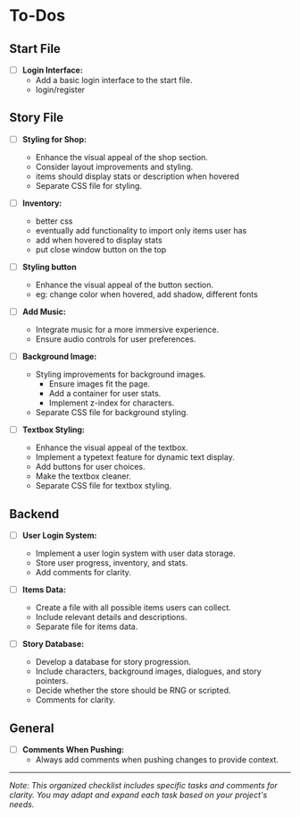 # To-Dos

## Start File
- [ ] **Login Interface:**
    - Add a basic login interface to the start file.
    - login/register

## Story File
- [ ] **Styling for Shop:**
    - Enhance the visual appeal of the shop section.
    - Consider layout improvements and styling.
    - items should display stats or description when hovered
    - Separate CSS file for styling.

- [ ] **Inventory:**
    - better css
    - eventually add functionality to import only items user has
    - add when hovered to display stats
    - put close window button on the top
     
- [ ] **Styling button**
    - Enhance the visual appeal of the button section.
    - eg: change color when hovered, add shadow, different fonts

- [ ] **Add Music:**
    - Integrate music for a more immersive experience.
    - Ensure audio controls for user preferences.

- [ ] **Background Image:**
    - Styling improvements for background images.
        - Ensure images fit the page.
        - Add a container for user stats.
        - Implement z-index for characters.
    - Separate CSS file for background styling.

- [ ] **Textbox Styling:**
    - Enhance the visual appeal of the textbox.
    - Implement a typetext feature for dynamic text display.
    - Add buttons for user choices.
    - Make the textbox cleaner.
    - Separate CSS file for textbox styling.

## Backend
- [ ] **User Login System:**
    - Implement a user login system with user data storage.
    - Store user progress, inventory, and stats.
    - Add comments for clarity.

- [ ] **Items Data:**
    - Create a file with all possible items users can collect.
    - Include relevant details and descriptions.
    - Separate file for items data.

- [ ] **Story Database:**
    - Develop a database for story progression.
    - Include characters, background images, dialogues, and story pointers.
    - Decide whether the store should be RNG or scripted.
    - Comments for clarity.

## General
- [ ] **Comments When Pushing:**
    - Always add comments when pushing changes to provide context.

---

*Note: This organized checklist includes specific tasks and comments for clarity. You may adapt and expand each task based on your project's needs.*
